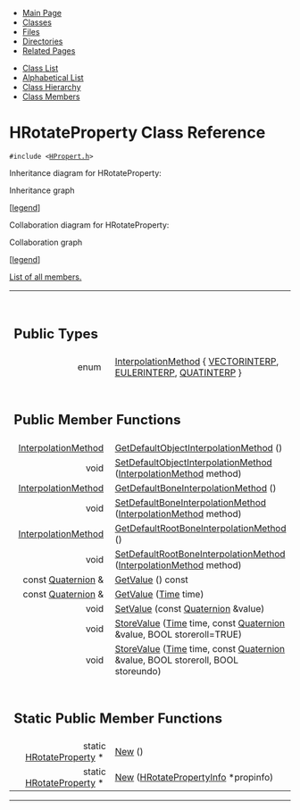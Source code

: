 <div class="tabs">

- [Main Page](index.md)
- <span id="current">[Classes](annotated.md)</span>
- [Files](files.md)
- [Directories](dirs.md)
- [Related Pages](pages.md)

</div>

<div class="tabs">

- [Class List](annotated.md)
- [Alphabetical List](classes.md)
- [Class Hierarchy](hierarchy.md)
- [Class Members](functions.md)

</div>

# HRotateProperty Class Reference

`#include <`<a href="HPropert_8h-source.md" class="el"><code>HPropert.h</code></a>`>`

Inheritance diagram for HRotateProperty:

<span class="image placeholder" original-image-src="classHRotateProperty__inherit__graph.gif" original-image-title="" border="0" usemap="#HRotateProperty__inherit__map">Inheritance graph</span>

\[[legend](graph_legend.md)\]

Collaboration diagram for HRotateProperty:

<span class="image placeholder" original-image-src="classHRotateProperty__coll__graph.gif" original-image-title="" border="0" usemap="#HRotateProperty__coll__map">Collaboration graph</span>

\[[legend](graph_legend.md)\]

[List of all members.](classHRotateProperty-members.md)

<table data-border="0" data-cellpadding="0" data-cellspacing="0">
<colgroup>
<col style="width: 50%" />
<col style="width: 50%" />
</colgroup>
<tbody>
<tr>
<td></td>
<td></td>
</tr>
<tr>
<td colspan="2"><br />
&#10;<h2 id="public-types">Public Types</h2></td>
</tr>
<tr>
<td class="memItemLeft" style="text-align: right;" data-nowrap="" data-valign="top">enum  </td>
<td class="memItemRight" data-valign="bottom"><a href="classHRotateProperty.md#0b60c47f6ea3ec8602efa327d93c315a" class="el">InterpolationMethod</a> { <a href="classHRotateProperty.md#0b60c47f6ea3ec8602efa327d93c315a9c54d1d76e1aadde4815d0cd8a683515" class="el">VECTORINTERP</a>, <a href="classHRotateProperty.md#0b60c47f6ea3ec8602efa327d93c315a205df167d42c18af3055fe82607a7db3" class="el">EULERINTERP</a>, <a href="classHRotateProperty.md#0b60c47f6ea3ec8602efa327d93c315a5b951ef080681121e56f3e3e70c8fa3e" class="el">QUATINTERP</a> }</td>
</tr>
<tr>
<td colspan="2"><br />
&#10;<h2 id="public-member-functions">Public Member Functions</h2></td>
</tr>
<tr>
<td class="memItemLeft" style="text-align: right;" data-nowrap="" data-valign="top"><a href="classHRotateProperty.md#0b60c47f6ea3ec8602efa327d93c315a" class="el">InterpolationMethod</a> </td>
<td class="memItemRight" data-valign="bottom"><a href="classHRotateProperty.md#047198333222b0ff74eae96bb59f4750" class="el">GetDefaultObjectInterpolationMethod</a> ()</td>
</tr>
<tr>
<td class="memItemLeft" style="text-align: right;" data-nowrap="" data-valign="top">void </td>
<td class="memItemRight" data-valign="bottom"><a href="classHRotateProperty.md#11078a4e531c09b807d32d8b6d1f73c3" class="el">SetDefaultObjectInterpolationMethod</a> (<a href="classHRotateProperty.md#0b60c47f6ea3ec8602efa327d93c315a" class="el">InterpolationMethod</a> method)</td>
</tr>
<tr>
<td class="memItemLeft" style="text-align: right;" data-nowrap="" data-valign="top"><a href="classHRotateProperty.md#0b60c47f6ea3ec8602efa327d93c315a" class="el">InterpolationMethod</a> </td>
<td class="memItemRight" data-valign="bottom"><a href="classHRotateProperty.md#be9de08bf5b00769d59d68c3b473dfe3" class="el">GetDefaultBoneInterpolationMethod</a> ()</td>
</tr>
<tr>
<td class="memItemLeft" style="text-align: right;" data-nowrap="" data-valign="top">void </td>
<td class="memItemRight" data-valign="bottom"><a href="classHRotateProperty.md#74de5d755c68d7e2743a075e3c2317be" class="el">SetDefaultBoneInterpolationMethod</a> (<a href="classHRotateProperty.md#0b60c47f6ea3ec8602efa327d93c315a" class="el">InterpolationMethod</a> method)</td>
</tr>
<tr>
<td class="memItemLeft" style="text-align: right;" data-nowrap="" data-valign="top"><a href="classHRotateProperty.md#0b60c47f6ea3ec8602efa327d93c315a" class="el">InterpolationMethod</a> </td>
<td class="memItemRight" data-valign="bottom"><a href="classHRotateProperty.md#5ee4180aa44e1bff730283e0a0f3d176" class="el">GetDefaultRootBoneInterpolationMethod</a> ()</td>
</tr>
<tr>
<td class="memItemLeft" style="text-align: right;" data-nowrap="" data-valign="top">void </td>
<td class="memItemRight" data-valign="bottom"><a href="classHRotateProperty.md#423bee6accf7145bfa64034087962a4e" class="el">SetDefaultRootBoneInterpolationMethod</a> (<a href="classHRotateProperty.md#0b60c47f6ea3ec8602efa327d93c315a" class="el">InterpolationMethod</a> method)</td>
</tr>
<tr>
<td class="memItemLeft" style="text-align: right;" data-nowrap="" data-valign="top">const <a href="classQuaternion.md" class="el">Quaternion</a> &amp; </td>
<td class="memItemRight" data-valign="bottom"><a href="classHRotateProperty.md#327efd5d9ea06c9066f84f20ca5ae0fe" class="el">GetValue</a> () const</td>
</tr>
<tr>
<td class="memItemLeft" style="text-align: right;" data-nowrap="" data-valign="top">const <a href="classQuaternion.md" class="el">Quaternion</a> &amp; </td>
<td class="memItemRight" data-valign="bottom"><a href="classHRotateProperty.md#6e0d7bac16384f7ce07565211ecb103c" class="el">GetValue</a> (<a href="classTime.md" class="el">Time</a> time)</td>
</tr>
<tr>
<td class="memItemLeft" style="text-align: right;" data-nowrap="" data-valign="top">void </td>
<td class="memItemRight" data-valign="bottom"><a href="classHRotateProperty.md#cae07810914465aec837372d5cc1ed80" class="el">SetValue</a> (const <a href="classQuaternion.md" class="el">Quaternion</a> &amp;value)</td>
</tr>
<tr>
<td class="memItemLeft" style="text-align: right;" data-nowrap="" data-valign="top">void </td>
<td class="memItemRight" data-valign="bottom"><a href="classHRotateProperty.md#8c6588605516bedfc64f5d4f193bd402" class="el">StoreValue</a> (<a href="classTime.md" class="el">Time</a> time, const <a href="classQuaternion.md" class="el">Quaternion</a> &amp;value, BOOL storeroll=TRUE)</td>
</tr>
<tr>
<td class="memItemLeft" style="text-align: right;" data-nowrap="" data-valign="top">void </td>
<td class="memItemRight" data-valign="bottom"><a href="classHRotateProperty.md#73f3b8f78f77062bc74e2cc89eaa9949" class="el">StoreValue</a> (<a href="classTime.md" class="el">Time</a> time, const <a href="classQuaternion.md" class="el">Quaternion</a> &amp;value, BOOL storeroll, BOOL storeundo)</td>
</tr>
<tr>
<td colspan="2"><br />
&#10;<h2 id="static-public-member-functions">Static Public Member Functions</h2></td>
</tr>
<tr>
<td class="memItemLeft" style="text-align: right;" data-nowrap="" data-valign="top">static <a href="classHRotateProperty.md" class="el">HRotateProperty</a> * </td>
<td class="memItemRight" data-valign="bottom"><a href="classHRotateProperty.md#3d9cbd41ce5e98d53ee169d9547259d7" class="el">New</a> ()</td>
</tr>
<tr>
<td class="memItemLeft" style="text-align: right;" data-nowrap="" data-valign="top">static <a href="classHRotateProperty.md" class="el">HRotateProperty</a> * </td>
<td class="memItemRight" data-valign="bottom"><a href="classHRotateProperty.md#b356e73a15945fe03597a00205d57b00" class="el">New</a> (<a href="classHRotatePropertyInfo.md" class="el">HRotatePropertyInfo</a> *propinfo)</td>
</tr>
</tbody>
</table>

------------------------------------------------------------------------

<span id="_details"></span>

